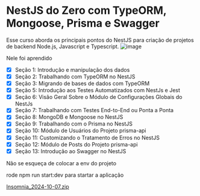 # NestJS do Zero com TypeORM, Mongoose, Prisma e Swagger
Esse curso aborda os principais pontos do NestJS para criação de projetos de backend Node.js, Javascript e Typescript.
![image](https://github.com/user-attachments/assets/21c7f107-692e-4709-bf1e-5041c1e00df0)

Nele foi aprendido
- [x]  Seção 1: Introdução e manipulação dos dados
- [x]  Seção 2: Trabalhando com TypeORM no NestJS
- [x]  Seção 3: Migrando de bases de dados com TypeORM
- [x]  Seção 5: Introdução aos Testes Automatizados com NestJs e Jest
- [x]  Seção 6: Visão Geral Sobre o Módulo de Configurações Globais do NestJs
- [x]  Seção 7: Trabalhando com Testes End-to-End ou Ponta a Ponta
- [x]  Seção 8: MongoDB e Mongoose no NestJS
- [x]  Seção 9: Trabalhando com o Prisma no NestJS
- [x]  Seção 10: Módulo de Usuários do Projeto prisma-api
- [x]  Seção 11: Customizando o Tratamento de Erros no NestJS
- [x]  Seção 12: Módulo de Posts do Projeto prisma-api
- [x]  Seção 13: Introdução ao Swagger no NestJS

Não se esqueça de colocar a env do projeto

rode npm run start:dev para startar a aplicação

[Insomnia_2024-10-07.zip](https://github.com/user-attachments/files/17285332/Insomnia_2024-10-07.zip)

